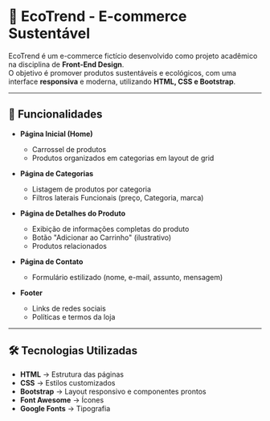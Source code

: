 # 🌱 EcoTrend - E-commerce Sustentável

EcoTrend é um e-commerce fictício desenvolvido como projeto acadêmico na disciplina de **Front-End Design**.  
O objetivo é promover produtos sustentáveis e ecológicos, com uma interface **responsiva** e moderna, utilizando **HTML, CSS e Bootstrap**.

---

## 📌 Funcionalidades

- **Página Inicial (Home)**  
  - Carrossel de produtos  
  - Produtos organizados em categorias em layout de grid  

- **Página de Categorias**  
  - Listagem de produtos por categoria  
  - Filtros laterais Funcionais (preço, Categoria, marca)  

- **Página de Detalhes do Produto**  
  - Exibição de informações completas do produto  
  - Botão "Adicionar ao Carrinho" (ilustrativo)  
  - Produtos relacionados  

- **Página de Contato**  
  - Formulário estilizado (nome, e-mail, assunto, mensagem)  

- **Footer**  
  - Links de redes sociais  
  - Políticas e termos da loja  
---

## 🛠️ Tecnologias Utilizadas

- **HTML** → Estrutura das páginas  
- **CSS** → Estilos customizados  
- **Bootstrap** → Layout responsivo e componentes prontos  
- **Font Awesome** → Ícones  
- **Google Fonts** → Tipografia  
